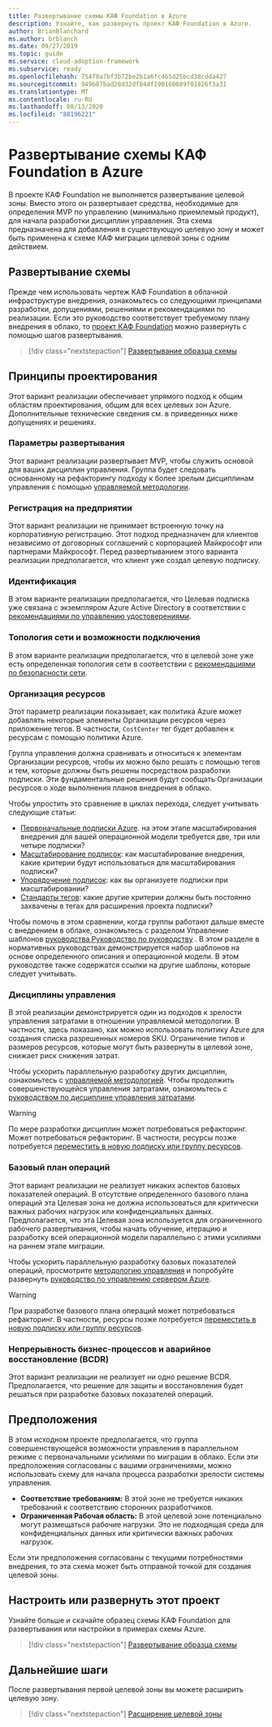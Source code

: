 ```yaml
---
title: Развертывание схемы КАФ Foundation в Azure
description: Узнайте, как развернуть проект КАФ Foundation в Azure.
author: BrianBlanchard
ms.author: brblanch
ms.date: 09/27/2019
ms.topic: guide
ms.service: cloud-adoption-framework
ms.subservice: ready
ms.openlocfilehash: 754f8a7bf3b72be2b1a6fc465d25bcd38cdda427
ms.sourcegitcommit: 949b87bad28d32df84df190160089f01826f3a31
ms.translationtype: MT
ms.contentlocale: ru-RU
ms.lasthandoff: 08/13/2020
ms.locfileid: "88196221"
---
```

<!-- docsTest:ignore "CAF Foundation blueprint" -->

# <a name="deploy-a-caf-foundation-blueprint-in-azure"></a>Развертывание схемы КАФ Foundation в Azure

В проекте КАФ Foundation не выполняется развертывание целевой зоны. Вместо этого он развертывает средства, необходимые для определения MVP по управлению (минимально приемлемый продукт), для начала разработки дисциплин управления. Эта схема предназначена для добавления в существующую целевую зону и может быть применена к схеме КАФ миграции целевой зоны с одним действием.

## <a name="deploy-the-blueprint"></a>Развертывание схемы

Прежде чем использовать чертеж КАФ Foundation в облачной инфраструктуре внедрения, ознакомьтесь со следующими принципами разработки, допущениями, решениями и рекомендациями по реализации. Если это руководство соответствует требуемому плану внедрения в облако, то [проект КАФ Foundation](https://docs.microsoft.com/azure/governance/blueprints/samples/caf-foundation) можно развернуть с помощью шагов развертывания.

> [!div class="nextstepaction"]
> [Развертывание образца схемы](https://docs.microsoft.com/azure/governance/blueprints/samples/caf-foundation/deploy)

## <a name="design-principles"></a>Принципы проектирования

Этот вариант реализации обеспечивает упрямого подход к общим областям проектирования, общим для всех целевых зон Azure. Дополнительные технические сведения см. в приведенных ниже допущениях и решениях.

### <a name="deployment-options"></a>Параметры развертывания

Этот вариант реализации развертывает MVP, чтобы служить основой для ваших дисциплин управления. Группа будет следовать основанному на рефакторингу подходу к более зрелым дисциплинам управления с помощью [управляемой методологии](../../govern/index.md).

### <a name="enterprise-enrollment"></a>Регистрация на предприятии

Этот вариант реализации не принимает встроенную точку на корпоративную регистрацию. Этот подход предназначен для клиентов независимо от договорных соглашений с корпорацией Майкрософт или партнерами Майкрософт. Перед развертыванием этого варианта реализации предполагается, что клиент уже создал целевую подписку.

### <a name="identity"></a>Идентификация

В этом варианте реализации предполагается, что Целевая подписка уже связана с экземпляром Azure Active Directory в соответствии с [рекомендациями по управлению удостоверениями](https://docs.microsoft.com/azure/security/fundamentals/identity-management-best-practices?toc=/azure/cloud-adoption-framework/toc.json&bc=/azure/cloud-adoption-framework/_bread/toc.json).

### <a name="network-topology-and-connectivity"></a>Топология сети и возможности подключения

В этом варианте реализации предполагается, что в целевой зоне уже есть определенная топология сети в соответствии с [рекомендациями по безопасности сети](https://docs.microsoft.com/azure/security/fundamentals/network-best-practices?toc=/azure/cloud-adoption-framework/toc.json&bc=/azure/cloud-adoption-framework/_bread/toc.json).

### <a name="resource-organization"></a>Организация ресурсов

Этот параметр реализации показывает, как политика Azure может добавлять некоторые элементы Организации ресурсов через приложение тегов. В частности, `CostCenter` тег будет добавлен к ресурсам с помощью политики Azure.

Группа управления должна сравнивать и относиться к элементам Организации ресурсов, чтобы их можно было решать с помощью тегов и тем, которые должны быть решены посредством разработки подписки. Эти фундаментальные решения будут сообщать Организации ресурсов о ходе выполнения планов внедрения в облако.

Чтобы упростить это сравнение в циклах перехода, следует учитывать следующие статьи:

- [Первоначальные подписки Azure](../azure-best-practices/initial-subscriptions.md). на этом этапе масштабирования внедрения для вашей операционной модели требуется две, три или четыре подписки?
- [Масштабирование подписок](../azure-best-practices/scale-subscriptions.md): как масштабирование внедрения, какие критерии будут использоваться для масштабирования подписки?
- [Упорядочение подписок](../azure-best-practices/organize-subscriptions.md): как вы организуете подписки при масштабировании?
- [Стандарты тегов](../azure-best-practices/naming-and-tagging.md#metadata-tags): какие другие критерии должны быть постоянно захвачены в тегах для расширения проекта подписки?

Чтобы помочь в этом сравнении, когда группы работают дальше вместе с внедрением в облаке, ознакомьтесь с разделом Управление шаблонов [руководства Руководство по руководству](../../govern/guides/complex/prescriptive-guidance.md#application-of-governance-defined-patterns) . В этом разделе в нормативных руководствах демонстрируется набор шаблонов на основе определенного описания и операционной модели. В этом руководстве также содержатся ссылки на другие шаблоны, которые следует учитывать.

### <a name="governance-disciplines"></a>Дисциплины управления

В этой реализации демонстрируется один из подходов к зрелости управления затратами в отношении управляемой методологии. В частности, здесь показано, как можно использовать политику Azure для создания списка разрешенных номеров SKU. Ограничение типов и размеров ресурсов, которые могут быть развернуты в целевой зоне, снижает риск снижения затрат.

Чтобы ускорить параллельную разработку других дисциплин, ознакомьтесь с [управляемой методологией](../../govern/index.md). Чтобы продолжить совершенствующейся управления затратами, ознакомьтесь с [руководством по дисциплине управления затратами](../../govern/guides/complex/cost-management-improvement.md#incremental-improvement-of-the-best-practices).

> [!WARNING]
> По мере разработки дисциплин может потребоваться рефакторинг. Может потребоваться рефакторинг. В частности, ресурсы позже потребуется [переместить в новую подписку или группу ресурсов](https://docs.microsoft.com/azure/azure-resource-manager/management/move-resource-group-and-subscription?toc=/azure/cloud-adoption-framework/toc.json&bc=/azure/cloud-adoption-framework/_bread/toc.json).

### <a name="operations-baseline"></a>Базовый план операций

Этот вариант реализации не реализует никаких аспектов базовых показателей операций. В отсутствие определенного базового плана операций эта Целевая зона не должна использоваться для критически важных рабочих нагрузок или конфиденциальных данных. Предполагается, что эта Целевая зона используется для ограниченного рабочего развертывания, чтобы начать обучение, итерацию и разработку всей операционной модели параллельно с этими усилиями на раннем этапе миграции.

Чтобы ускорить параллельную разработку базовых показателей операций, просмотрите [методологию управления](../../manage/index.md) и попробуйте развернуть [руководство по управлению сервером Azure](../../manage/azure-server-management/index.md).

> [!WARNING]
> При разработке базового плана операций может потребоваться рефакторинг. В частности, ресурсы позже потребуется [переместить в новую подписку или группу ресурсов](https://docs.microsoft.com/azure/azure-resource-manager/management/move-resource-group-and-subscription?toc=/azure/cloud-adoption-framework/toc.json&bc=/azure/cloud-adoption-framework/_bread/toc.json).

### <a name="business-continuity-and-disaster-recovery-bcdr"></a>Непрерывность бизнес-процессов и аварийное восстановление (BCDR)

Этот вариант реализации не реализует ни одно решение BCDR. Предполагается, что решение для защиты и восстановления будет решаться при разработке базовых показателей операций.

## <a name="assumptions"></a>Предположения

В этом исходном проекте предполагается, что группа совершенствующейся возможности управления в параллельном режиме с первоначальными усилиями по миграции в облако. Если эти предположения согласованы с вашими ограничениями, можно использовать схему для начала процесса разработки зрелости системы управления.

- **Соответствие требованиям:** В этой зоне не требуется никаких требований к соответствию сторонних разработчиков.
- **Ограниченная Рабочая область:** В этой целевой зоне потенциально могут размещаться рабочие нагрузки. Это не подходящая среда для конфиденциальных данных или критически важных рабочих нагрузок.

Если эти предположения согласованы с текущими потребностями внедрения, то эта схема может быть отправной точкой для создания целевой зоны.

## <a name="customize-or-deploy-this-blueprint"></a>Настроить или развернуть этот проект

Узнайте больше и скачайте образец схемы КАФ Foundation для развертывания или настройки в примерах схемы Azure.

> [!div class="nextstepaction"]
> [Развертывание образца схемы](https://docs.microsoft.com/azure/governance/blueprints/samples/caf-foundation/deploy)

## <a name="next-steps"></a>Дальнейшие шаги

После развертывания первой целевой зоны вы можете расширить целевую зону.

> [!div class="nextstepaction"]
> [Расширение целевой зоны](../considerations/index.md)
